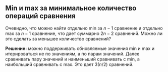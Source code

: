 ## Min и max за минимальное количество операций сравнения

Очевидно, что можно найти отдельно min за $n - 1$ сравнение и отдельно max за $n - 1$ сравнение, что дает суммарно $2n - 2$ сравнений. Можно ли это сделать за меньшее количество сравнений?

**Решение:** можно поддерживать обновляемые значения min и max и итерироваться не по значениям, а по парам значений. Далее сравнивать пару значений и наименьший сравнивать с min, а наибольший сравнивать с max. Это дает $3 (n/2)$ сравнений.